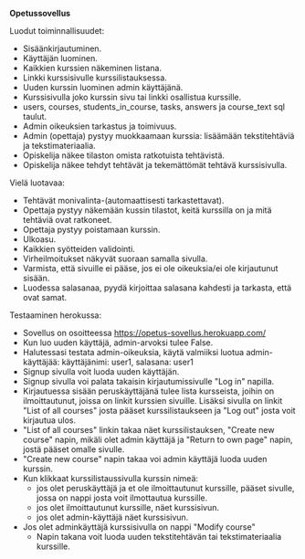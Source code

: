 **Opetussovellus**

Luodut toiminnallisuudet:
- Sisäänkirjautuminen.
- Käyttäjän luominen.
- Kaikkien kurssien näkeminen listana.
- Linkki kurssisivulle kurssilistauksessa.
- Uuden kurssin luominen admin käyttäjänä.
- Kurssisivulla joko kurssin sivu tai linkki osallistua kurssille.
- users, courses, students_in_course, tasks, answers ja course_text sql taulut.
- Admin oikeuksien tarkastus ja toimivuus.
- Admin (opettaja) pystyy muokkaamaan kurssia: lisäämään tekstitehtäviä ja tekstimateriaalia.
- Opiskelija näkee tilaston omista ratkotuista tehtävistä.
- Opiskelija näkee tehdyt tehtävät ja tekemättömät tehtävä kurssisivulla.

Vielä luotavaa:
- Tehtävät monivalinta-(automaattisesti tarkastettavat).
- Opettaja pystyy näkemään kussin tilastot, keitä kurssilla on ja mitä tehtäviä ovat ratkoneet.
- Opettaja pystyy poistamaan kurssin.
- Ulkoasu.
- Kaikkien syötteiden validointi.
- Virheilmoitukset näkyvät suoraan samalla sivulla.
- Varmista, että sivuille ei pääse, jos ei ole oikeuksia/ei ole kirjautunut sisään.
- Luodessa salasanaa, pyydä kirjoittaa salasana kahdesti ja tarkasta, että ovat samat.

Testaaminen herokussa:
- Sovellus on osoitteessa https://opetus-sovellus.herokuapp.com/
- Kun luo uuden käyttäjä, admin-arvoksi tulee False.
- Halutessasi testata admin-oikeuksia, käytä valmiiksi luotua admin-käyttäjää: käyttäjänimi: user1, salasana: user1
- Signup sivulla voit luoda uuden käyttäjän.
- Signup sivulla voi palata takaisin kirjautumissivulle "Log in" napilla.
- Kirjautuessa sisään peruskäyttäjänä tulee lista kursseista, joihin on ilmoittautunut, joissa on linkit kurssien sivuille. Lisäksi sivulla on linkit "List of all courses" josta pääset kurssilistaukseen ja "Log out" josta voit kirjautua ulos.
- "List of all courses" linkin takaa näet kurssilistauksen, "Create new course" napin, mikäli olet admin käyttäjä ja "Return to own page" napin, jostä pääset omalle sivulle. 
- "Create new course" napin takaa voi admin käyttäjä luoda uuden kurssin.
- Kun klikkaat kurssilistaussivulla kurssin nimeä:
	- jos olet peruskäyttäjä ja et ole ilmoittautunut kurssille, pääset sivulle, jossa on nappi josta voit ilmottautua kurssille.
	- jos olet ilmoittautunut kurssille, näet kurssisivun.
	- jos olet admin-käyttäjä näet kurssisivun.
- Jos olet adminkäyttäjä kurssisivulla on nappi "Modify course"
	- Napin takana voit luoda uuden tekstitehtävän tai tekstimateriaalia kurssille.
